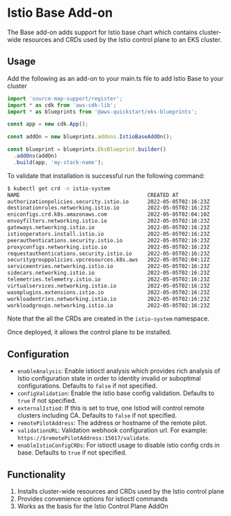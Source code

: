 # Istio Base Add-on

The Base add-on adds support for Istio base chart which contains cluster-wide resources and CRDs used by the Istio control plane to an EKS cluster.

## Usage

Add the following as an add-on to your main.ts file to add Istio Base to your cluster

```typescript
import 'source-map-support/register';
import * as cdk from 'aws-cdk-lib';
import * as blueprints from '@aws-quickstart/eks-blueprints';

const app = new cdk.App();

const addOn = new blueprints.addons.IstioBaseAddOn();

const blueprint = blueprints.EksBlueprint.builder()
  .addOns(addOn)
  .build(app, 'my-stack-name');
```

To validate that installation is successful run the following command:

```bash
$ kubectl get crd -n istio-system
NAME                                         CREATED AT
authorizationpolicies.security.istio.io      2022-05-05T02:16:23Z
destinationrules.networking.istio.io         2022-05-05T02:16:23Z
eniconfigs.crd.k8s.amazonaws.com             2022-05-05T02:04:10Z
envoyfilters.networking.istio.io             2022-05-05T02:16:23Z
gateways.networking.istio.io                 2022-05-05T02:16:23Z
istiooperators.install.istio.io              2022-05-05T02:16:23Z
peerauthentications.security.istio.io        2022-05-05T02:16:23Z
proxyconfigs.networking.istio.io             2022-05-05T02:16:23Z
requestauthentications.security.istio.io     2022-05-05T02:16:23Z
securitygrouppolicies.vpcresources.k8s.aws   2022-05-05T02:04:12Z
serviceentries.networking.istio.io           2022-05-05T02:16:23Z
sidecars.networking.istio.io                 2022-05-05T02:16:23Z
telemetries.telemetry.istio.io               2022-05-05T02:16:23Z
virtualservices.networking.istio.io          2022-05-05T02:16:23Z
wasmplugins.extensions.istio.io              2022-05-05T02:16:23Z
workloadentries.networking.istio.io          2022-05-05T02:16:23Z
workloadgroups.networking.istio.io           2022-05-05T02:16:23Z
```

Note that the all the CRDs are created in the `istio-system` namespace.

Once deployed, it allows the control plane to be installed.

## Configuration

 - `enableAnalysis`: Enable istioctl analysis which provides rich analysis of Istio configuration state in order to identity invalid or suboptimal configurations. Defaults to `false` if not specified.
 - `configValidation`: Enable the istio base config validation. Defaults to `true` if not specified.
 - `externalIstiod`: If this is set to true, one Istiod will control remote clusters including CA. Defaults to `false` if not specified.
 - `remotePilotAddress`: The address or hostname of the remote pilot.
 - `validationURL`: Validation webhook configuration url. For example: `https://$remotePilotAddress:15017/validate`.
 - `enableIstioConfigCRDs`: For istioctl usage to disable istio config crds in base. Defaults to `true` if not specified.

## Functionality

1. Installs cluster-wide resources and CRDs used by the Istio control plane
2. Provides convenience options for istioctl commands
3. Works as the basis for the Istio Control Plane AddOn